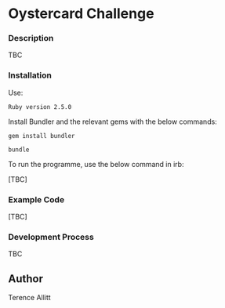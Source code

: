 # Oystercard Challenge

### Description

TBC

### Installation

Use:

`Ruby version 2.5.0`

Install Bundler and the relevant gems with the below commands:

`gem install bundler`

`bundle`

To run the programme, use the below command in irb:

[TBC]

### Example Code

[TBC]

### Development Process

TBC

## Author

Terence Allitt
